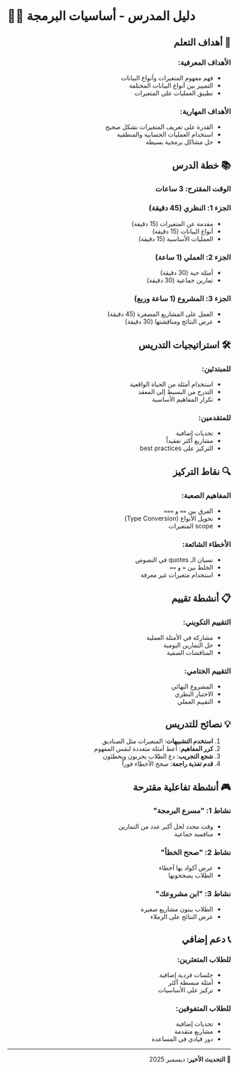 # 👨‍🏫 دليل المدرس - أساسيات البرمجة

<div dir="rtl">

## 🎯 أهداف التعلم

### الأهداف المعرفية:
- فهم مفهوم المتغيرات وأنواع البيانات
- التمييز بين أنواع البيانات المختلفة
- تطبيق العمليات على المتغيرات

### الأهداف المهارية:
- القدرة على تعريف المتغيرات بشكل صحيح
- استخدام العمليات الحسابية والمنطقية
- حل مشاكل برمجية بسيطة

## 📚 خطة الدرس

### الوقت المقترح: 3 ساعات

### الجزء 1: النظري (45 دقيقة)
- مقدمة عن المتغيرات (15 دقيقة)
- أنواع البيانات (15 دقيقة)  
- العمليات الأساسية (15 دقيقة)

### الجزء 2: العملي (1 ساعة)
- أمثلة حية (30 دقيقة)
- تمارين جماعية (30 دقيقة)

### الجزء 3: المشروع (1 ساعة وربع)
- العمل على المشاريع المصغرة (45 دقيقة)
- عرض النتائج ومناقشتها (30 دقيقة)

## 🛠️ استراتيجيات التدريس

### للمبتدئين:
- استخدام أمثلة من الحياة الواقعية
- التدرج من البسيط إلى المعقد
- تكرار المفاهيم الأساسية

### للمتقدمين:
- تحديات إضافية
- مشاريع أكثر تعقيداً
- التركيز على best practices

## 🔍 نقاط التركيز

### المفاهيم الصعبة:
- الفرق بين `==` و `===`
- تحويل الأنواع (Type Conversion)
- scope المتغيرات

### الأخطاء الشائعة:
- نسيان الـ quotes في النصوص
- الخلط بين `=` و `==`
- استخدام متغيرات غير معرفة

## 📋 أنشطة تقييم

### التقييم التكويني:
- مشاركة في الأمثلة العملية
- حل التمارين اليومية
- المناقشات الصفية

### التقييم الختامي:
- المشروع النهائي
- الاختبار النظري
- التقييم العملي

## 💡 نصائح للتدريس

1. **استخدم التشبيهات**: المتغيرات مثل الصناديق
2. **كرر المفاهيم**: أعط أمثلة متعددة لنفس المفهوم
3. **شجع التجريب**: دع الطلاب يجربون ويخطئون
4. **قدم تغذية راجعة**: صحح الأخطاء فوراً

## 🎮 أنشطة تفاعلية مقترحة

### نشاط 1: "مسرع البرمجة"
- وقت محدد لحل أكبر عدد من التمارين
- منافسة جماعية

### نشاط 2: "صحح الخطأ"
- عرض أكواد بها أخطاء
- الطلاب يصححونها

### نشاط 3: "ابن مشروعك"
- الطلاب يبنون مشاريع صغيرة
- عرض النتائج على الزملاء

## 📞 دعم إضافي

### للطلاب المتعثرين:
- جلسات فردية إضافية
- أمثلة مبسطة أكثر
- تركيز على الأساسيات

### للطلاب المتفوقين:
- تحديات إضافية
- مشاريع متقدمة
- دور قيادي في المساعدة

---
**📅 التحديث الأخير:** ديسمبر 2025